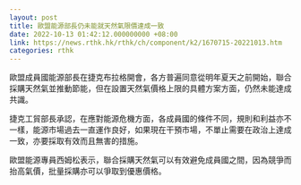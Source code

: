 ```yaml
---
layout: post
title: 歐盟能源部長仍未能就天然氣限價達成一致
date: 2022-10-13 01:42:12.000000000 +08:00
link: https://news.rthk.hk/rthk/ch/component/k2/1670715-20221013.htm
categories: rthk
---
```


歐盟成員國能源部長在捷克布拉格開會，各方普遍同意從明年夏天之前開始，聯合採購天然氣並推動節能，但在設置天然氣價格上限的具體方案方面，仍然未能達成共識。

捷克工貿部長承認，在應對能源危機方面，各成員國的條件不同，規則和利益亦不一樣，能源市場過去一直運作良好，如果現在干預市場，不單止需要在政治上達成一致，亦要採取有效而且無害的措施。

歐盟能源專員西姆松表示，聯合採購天然氣可以有效避免成員國之間，因為競爭而抬高氣價，批量採購亦可以爭取到優惠價格。

